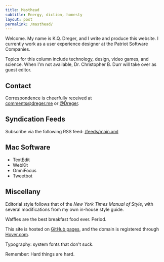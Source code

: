 ```yaml
---
title: Masthead
subtitle: Energy, diction, honesty 
layout: post
permalink: /masthead/
---
```


Welcome. My name is K.Q. Dreger, and I write and produce this website. I currently work as a user experience designer at the Patriot Software Companies. 

Topics for this column include technology, design, video games, and science. When I'm not available, Dr. Christopher B. Durr will take over as guest editor. 

## Contact

Correspondence is cheerfully received at <br><comments@dreger.me> or [@Dreger](https://twitter.com/dreger). 

## Syndication Feeds

Subscribe via the following RSS feed: [/feeds/main.xml](/feeds/main.xml)

## Mac Software

- TextEdit
- WebKit
- OmniFocus
- Tweetbot

## Miscellany  

Editorial style follows that of the _New York Times Manual of Style_, with several modifications from my own in-house style guide. 

Waffles are the best breakfast food ever. Period. 

This site is hosted on [GitHub pages](https://pages.github.com/), and the domain is registered through [Hover.com](http://hover.com). 

Typography: system fonts that don't suck. 

Remember: Hard things are hard.